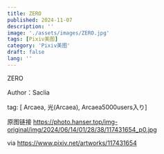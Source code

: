 ```yaml
---
title: ZERO
published: 2024-11-07
description: ''
image: './assets/images/ZERO.jpg'
tags: [Pixiv美图]
category: 'Pixiv美图'
draft: false 
lang: ''
---
```


ZERO

Author：Saclia

tag: [ Arcaea, 光(Arcaea), Arcaea5000users入り]

原图链接 https://photo.hanser.top/img-original/img/2024/06/14/01/28/38/117431654_p0.jpg

via https://www.pixiv.net/artworks/117431654
